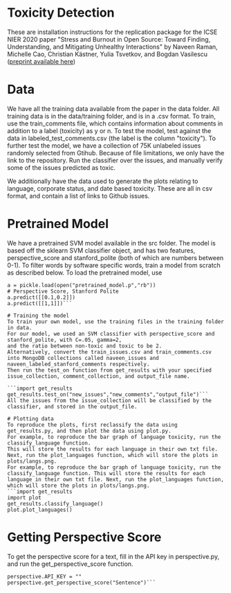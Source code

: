 # Toxicity Detection
These are installation instructions for the replication package for the ICSE NIER 2020 paper 
"Stress and Burnout in Open Source: Toward Finding, Understanding, and Mitigating Unhealthy Interactions" 
by Naveen Raman, Michelle Cao, Christian Kästner, Yulia Tsvetkov, and Bogdan Vasilescu
([preprint available here](toxicity.pdf)) 

# Data 
We have all the training data available from the paper in the data folder. 
All training data is in the data/training folder, and is in a .csv format. 
To train, use the train_comments file, which contains information about comments in addition to a label (toxicity) as y or n. 
To test the model, test against the data in labeled_test_comments.csv (the label is the column "toxicity"). 
To further test the model, we have a collection of 75K unlabeled issues randomly selected from Gtihub.
Because of file limitations, we only have the link to the repository. 
Run the classifier over the issues, and manually verify some of the issues predicted as toxic. 

We additionally have the data used to generate the plots relating to language, corporate status, and date based toxicity. 
These are all in csv format, and contain a list of links to Github issues. 

# Pretrained Model 
We have a pretrained SVM model available in the src folder. 
The model is based off the sklearn SVM classifier object, and has two features, perspective_score and stanford_polite (both of which are numbers between 0-1). 
To filter words by software specific words, train a model from scratch as described below. 
To load the pretrained model, use 
```import pickle
a = pickle.load(open("pretrained_model.p","rb"))
# Perspective Score, Stanford Polite 
a.predict([[0.1,0.2]])
a.predict([[1,1]])```

# Training the model 
To train your own model, use the training files in the training folder in data. 
For our model, we used an SVM classifier with perspective_score and stanford_polite, with C=.05, gamma=2, 
and the ratio between non-toxic and toxic to be 2. 
Alternatively, convert the train_issues.csv and train_comments.csv into MongoDB collections called naveen_issues and naveen_labeled_stanford_comments respectively. 
Then run the test_on function from get_results with your specified issue_collection, comment_collection, and output_file name. 

```import get_results 
get_results.test_on("new_issues","new_comments","output_file")```
All the issues from the issue_collection will be classified by the classifier, and stored in the output_file.  

# Plotting data
To reproduce the plots, first reclassify the data using get_results.py, and then plot the data using plot.py. 
For example, to reproduce the bar graph of language toxicity, run the classify_language function. 
This will store the results for each language in their own txt file. Next, run the plot_languages function, which will store the plots in plots/langs.png.  
For example, to reproduce the bar graph of language toxicity, run the classify_language function. This will store the results for each language in their own txt file. Next, run the plot_languages function, which will store the plots in plots/langs.png.  
```import get_results 
import plot 
get_results.classify_language()
plot.plot_languages()
```

# Getting Perspective Score 
To get the perspective score for a text, fill in the API key in perspective.py, and run the get_perspective_score function. 
```import perspective
perspective.API_KEY = ""
perspective.get_perspective_score("Sentence")```
 
